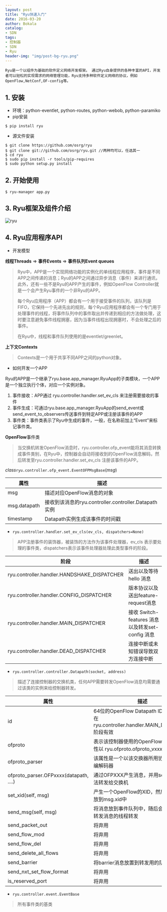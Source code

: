 ```yaml
---
layout: post
title: "Ryu快速入门"
date: 2016-03-20
author: Bokala
catalog: 
- SDN
tags: 
- 控制器
- SDN
- Ryu
header-img: "img/post-bg-ryu.png"
---
```




```
Ryu是一个以组件为基础的软件定义网络开发框架。 通过Ryu自身提供的各种丰富的API，开发者可以轻松的实现需求的网络管理功能，Ryu支持多种软件定义网络的协议，例如OpenFlow,NetConf,OF-config等。
```



## 1. 安装

* 环境：python-eventlet, python-routes, python-webob, python-paramiko
* pip安装

```shell
$ pip install ryu
```

* 源文件安装

```shell
$ git clone https://github.com/osrg/ryu 
$ git clone git://github.com/osrg/ryu.git //两种均可以，任选其一
$ cd ryu
$ sudo pip install -r tools/pip-requires
$ sudo python setup.py install
```

## 2. 开始使用

```shell
$ ryu-manager app.py
```

## 3. Ryu框架及组件介绍

![ryu](http://ouqpou19v.bkt.clouddn.com/Ryu.gif)

## 4. Ryu应用程序API

* 开发模型

**线程Threads** $\Rightarrow$ **事件Events** $\Rightarrow$ **事件队列Event queues**

> Ryu中，APP是一个实现网络功能的实例化的单线程应用程序，事件是不同APP之间传递的消息；Ryu的APP之间通过异步消息（事件）来进行通讯，此外，还有一些不是Ryu的APP产生的事件，例如OpenFlow Controller就是一个会产生Ryu事件的一个非Ryu的APP。
>
> 每个Ryu应用程序（APP）都会有一个用于接受事件的队列，该队列是FIFO，它保持一个先进先出的规则，每个Ryu应用程序都会有一个专门用于处理事件的线程，将事件队列中的事件取出并传递到相应的方法做处理，这时要注意避免事件线程拥塞，因为当事件线程出现拥塞时，不会处理之后的事件。
>
> 在Ryu中，线程和事件队列使用的是eventlet/greenlet。

**上下文Contexts**

> Contexts是一个用于共享不同APP之间的python对象。

* 如何开发一个APP

Ryu的APP是一个继承了ryu.base.app_manager.RyuApp的子类模块，一个APP是一个独立执行个体，对应一个实例对象。

1. 事件接收：APP通过 ryu.controller.handler.set_ev_cls 来注册需要接收的事件
2. 事件生成：可通过ryu.base.app_manager.RyuApp的send_event或send_event_to_observers传送事件到特定APP或注册该事件的APP
3. 事件类：事件类表示了Ryu中生成的事件，一般，在名称前加上“Event”来标记事件类。

**OpenFlow**事件类

> 当交换机转发OpenFlow消息时，ryu.controller.ofp_event能将其消息转换成事件类别，在Ryu中，控制器会自动将接收到的OpenFlow消息解码，然后转发至ryu.controller.handler.set_ev_cls 注册该事件的APP。

*class*`ryu.controller.ofp_event.EventOFPMsgBase`(*msg*)

| 属性           | 描述                                       |
| ------------ | ---------------------------------------- |
| msg          | 描述对应OpenFlow消息的对象                        |
| msg.datapath | 接收到该消息的ryu.controller.controller.Datapath实例 |
| timestamp    | Datapath实例生成该事件的时间戳                      |

* `ryu.controller.handler.set_ev_cls(ev_cls, dispatchers=None)`

> APP注册事件的装饰器，被装饰的方法作为该事件处理器，ev_cls 表示要处理的事件类，dispatchers表示该事件处理器处理此类型事件的阶段。

| 阶段                                       | 描述                                     |
| ---------------------------------------- | -------------------------------------- |
| ryu.controller.handler.HANDSHAKE_DISPATCHER | 送出以及等待 hello 消息                        |
| ryu.controller.handler.CONFIG_DISPATCHER | 版本协议以及送出feature-request消息              |
| ryu.controller.handler.MAIN_DISPATCHER   | 接收 Switch-features 消息以及转发set-config 消息 |
| ryu.controller.handler.DEAD_DISPATCHER   | 连接中断或未知错误导致双方连接中断                      |

* `ryu.controller.controller.Datapath(socket, address)`

> 描述了连接控制器的交换机类，任何APP需要转发OpenFlow消息均需要通过该类的实例来给控制器转发。

| 属性                                     | 描述                                       |
| -------------------------------------- | ---------------------------------------- |
| id                                     | 64位的OpenFlow Datapath ID，该属性只在ryu.controller.handler.MAIN_DISPATCHER 阶段有效 |
| ofproto                                | 表示该控制器使用的OpenFlow版本， 该属性以 ryu.ofproto.ofproto_vxxx 为主 |
| ofproto_parser                         | 该属性是一个以该交换器所用协议实例化的编解码器                  |
| ofproto_parser.OFPxxxx(datapath, ....) | 通过OFPXXX产生消息，并用send_msg方法转发给交换机          |
| set_xid(self, msg)                     | 产生一个OpenFlow的XID，然后将这个XID放到msg.xid中      |
| send_msg(self, msg)                    | 将消息放到事件队列中，随后会被一个专门转发消息的线程转发             |
| send_packet_out                        | 将弃用                                      |
| send_flow_mod                          | 将弃用                                      |
| send_flow_del                          | 将弃用                                      |
| send_delete_all_flows                  | 将弃用                                      |
| send_barrier                           | 将barrier消息放置到转发用的队列中                     |
| send_nxt_set_flow_format               | 将弃用                                      |
| is_reserved_port                       | 将弃用                                      |

* `ryu.controller.event.EventBase`

> 所有事件类的基类



